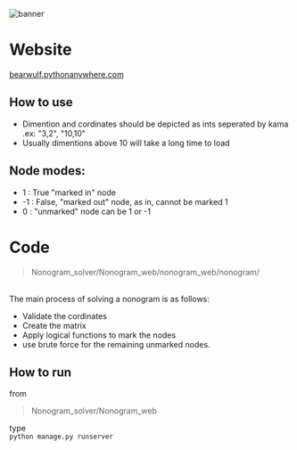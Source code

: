 ![banner](https://user-images.githubusercontent.com/71436829/132109244-f473aa7b-1a6a-444d-baef-9d9cc101484c.png)
# Website

[bearwulf.pythonanywhere.com](http://bearwulf.pythonanywhere.com)
## How to use
- Dimention and cordinates should be depicted as ints seperated by kama
.ex: "3,2", "10,10"
- Usually dimentions above 10 will take a long time to load 
## Node modes:
-  1 : True "marked in" node 
- -1 : False, "marked out" node, as in, cannot be marked 1
-  0 : "unmarked" node can be 1 or -1
# Code
> Nonogram_solver/Nonogram_web/nonogram_web/nonogram/

<br/>The main process of solving a nonogram is as follows:
- Validate the cordinates
- Create the matrix
- Apply logical functions to mark the nodes 
- use brute force for the remaining unmarked nodes.
## How to run 
from
> Nonogram_solver/Nonogram_web

type <br/>
```python manage.py runserver```
